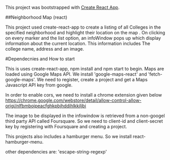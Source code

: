 This project was bootstrapped with [Create React App](https://github.com/facebookincubator/create-react-app).



##Neighborhood Map (react)

This project used create-react-app to create a listing of all Colleges in the specified neighborhood and highlight their location on the map . On clicking on every marker and the list option, an infoWindow pops up which display information about the current location. This information includes The college name, address and an image.

#Dependecnies and How to start

This is uses create-react-app, npm install and npm start to begin.
Maps are loaded using Google Maps API. We install 'google-maps-react' and 'fetch-google-maps'.
We need to register, create a project and get a Maps Javascript API key from google.


In order to enable cors, we need to install a chrome extension given below https://chrome.google.com/webstore/detail/allow-control-allow-origi/nlfbmbojpeacfghkpbjhddihlkkiljbi

The image to be displayed in the infowindow is retrieved from a non-googel third party API called Foursquare.
So we need to client-id and client-secret key by registering with Foursquare and creating a project.

This projects also includes a hamburger menu.
So we install react-hamburger-menu.

other dependencies are:
'escape-string-regexp'
